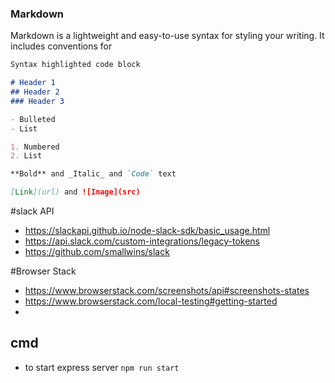 
### Markdown

Markdown is a lightweight and easy-to-use syntax for styling your writing. It includes conventions for

```markdown
Syntax highlighted code block

# Header 1
## Header 2
### Header 3

- Bulleted
- List

1. Numbered
2. List

**Bold** and _Italic_ and `Code` text

[Link](url) and ![Image](src)
```


#slack API
- https://slackapi.github.io/node-slack-sdk/basic_usage.html
- https://api.slack.com/custom-integrations/legacy-tokens
- https://github.com/smallwins/slack

#Browser Stack
- https://www.browserstack.com/screenshots/api#screenshots-states
- https://www.browserstack.com/local-testing#getting-started
-


## cmd
- to start express server `npm run start`